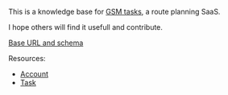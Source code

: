 This is a knowledge base for [GSM tasks](https://gsmtasks.com/), a route planning SaaS.

I hope others will find it usefull and contribute.

[Base URL and schema](base.md)

Resources:

- [Account](account.md)
- [Task](task.md)
